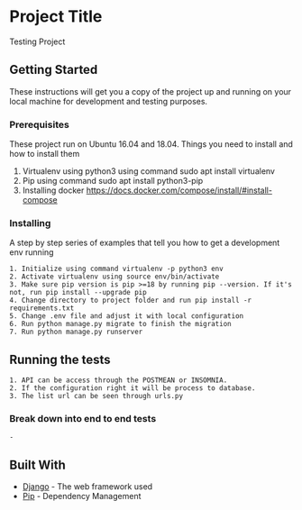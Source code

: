 # Project Title

Testing Project

## Getting Started

These instructions will get you a copy of the project up and running on your local machine for development and testing purposes.

### Prerequisites

These project run on Ubuntu 16.04 and 18.04. Things you need to install and how to install them

1. Virtualenv using python3 using command sudo apt install virtualenv
2. Pip using command sudo apt install python3-pip
3. Installing docker https://docs.docker.com/compose/install/#install-compose 

### Installing

A step by step series of examples that tell you how to get a development env running

```
1. Initialize using command virtualenv -p python3 env
2. Activate virtualenv using source env/bin/activate
3. Make sure pip version is pip >=18 by running pip --version. If it's not, run pip install --upgrade pip
4. Change directory to project folder and run pip install -r requirements.txt
5. Change .env file and adjust it with local configuration
6. Run python manage.py migrate to finish the migration
7. Run python manage.py runserver

```

## Running the tests

```
1. API can be access through the POSTMEAN or INSOMNIA.
2. If the configuration right it will be process to database.
3. The list url can be seen through urls.py

```

### Break down into end to end tests

```
-
```

## Built With

* [Django](https://docs.djangoproject.com/en/2.1/) - The web framework used
* [Pip](https://pypi.org/project/Django/) - Dependency Management
